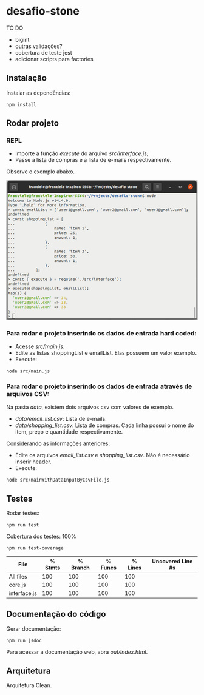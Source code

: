 # desafio-stone

TO DO

- bigint
- outras validações?
- cobertura de teste jest
- adicionar scripts para factories

## Instalação

Instalar as dependências:
```
npm install
```

## Rodar projeto

### REPL

- Importe a função _execute_ do arquivo _src/interface.js_;
- Passe a lista de compras e a lista de e-mails respectivamente.

Observe o exemplo abaixo.

![Screenshot](images/repl.png)

### Para rodar o projeto inserindo os dados de entrada hard coded:
- Acesse _src/main.js_.
- Edite as listas shoppingList e emailList. Elas possuem um valor exemplo.
- Execute: 

```
node src/main.js
```

### Para rodar o projeto inserindo os dados de entrada através de arquivos CSV:

Na pasta _data_, existem dois arquivos csv com valores de exemplo.

- _data/email_list.csv_: Lista de e-mails.
- _data/shopping_list.csv_: Lista de compras. Cada linha possui o nome do item, preço e quantidade respectivamente.

Considerando as informações anteriores:

- Edite os arquivos _email_list.csv_ e _shopping_list.csv_. Não é necessário inserir header.
- Execute:

```
node src/mainWithDataInputByCsvFile.js
```

## Testes

Rodar testes:
```
npm run test
```
Cobertura dos testes: 100%
```
npm run test-coverage
```

File          | % Stmts | % Branch | % Funcs | % Lines | Uncovered Line #s 
--------------|---------|----------|---------|---------|-------------------
All files     |     100 |      100 |     100 |     100 |                   
 core.js      |     100 |      100 |     100 |     100 |                   
 interface.js |     100 |      100 |     100 |     100 |                   


## Documentação do código

Gerar documentação:
```
npm run jsdoc
```
Para acessar a documentação web, abra _out/index.html_.

## Arquitetura

Arquitetura Clean.

